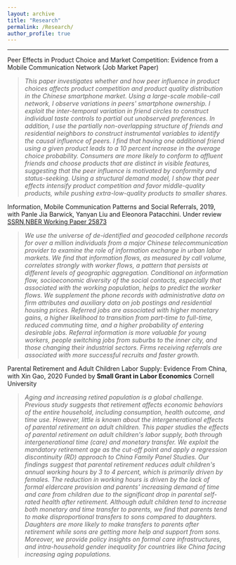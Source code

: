 ```yaml
---
layout: archive
title: "Research"
permalink: /Research/
author_profile: true
---
```

-----------
Peer Effects in Product Choice and Market Competition: Evidence from a Mobile Communication Network (Job Market Paper)
<blockquote>
<em>This paper investigates whether and how peer influence in product choices affects product competition and product quality distribution in the Chinese smartphone market. Using a large-scale mobile-call network, I observe variations in peers' smartphone ownership. I exploit the inter-temporal variation in friend circles to construct individual taste controls to partial out unobserved preferences. In addition, I use the partially non-overlapping structure of friends and residential neighbors to construct instrumental variables to identify the causal influence of peers. I find that having one additional friend using a given product leads to a 10 percent increase in the average choice probability. Consumers are more likely to conform to affluent friends and choose products that are distinct in visible features, suggesting that the peer influence is motivated by conformity and status-seeking.  Using a structural demand model, I show that peer effects intensify product competition and favor middle-quality products, while pushing extra-low-quality products to smaller shares.</em>
</blockquote>


Information, Mobile Communication Patterns and Social Referrals, 2019, with Panle Jia Barwick, Yanyan Liu and Eleonora Patacchini. Under review
[SSRN](https://ssrn.com/abstract=3395633),[NBER Working Paper 25873](https://www.nber.org/papers/w25873)





<blockquote>
<em>We use the universe of de-identified and geocoded cellphone records for over a million individuals from a major Chinese telecommunication provider to examine the role of information exchange in urban labor markets. We find that information flows, as measured by call volume, correlates strongly with worker flows, a pattern that persists at different levels of geographic aggregation. Conditional on information flow, socioeconomic diversity of the social contacts, especially that associated with the working population, helps to predict the worker flows. We supplement the phone records with administrative data on firm attributes and auxiliary data on job postings and residential housing prices. Referred jobs are associated with higher monetary gains, a higher likelihood to transition from part-time to full-time, reduced commuting time, and a higher probability of entering desirable jobs.
Referral information is more valuable for young workers, people switching jobs from suburbs to the inner city, and those changing their industrial sectors. Firms receiving referrals are associated with more successful recruits and faster growth.</em>
</blockquote>


Parental Retirement and Adult Children Labor Supply: Evidence From China, with Xin Gao, 2020
Funded by <strong>Small Grant in Labor Economics</strong> Cornell University

<blockquote>
<em>Aging and increasing retired population is a global challenge. Previous study suggests that retirement affects economic behaviors of the entire household, including consumption, health outcome, and time use. However, little is known about the intergenerational effects of parental retirement on adult children. This paper studies the effects of parental retirement on adult children's labor supply, both through intergenerational time (care) and monetary transfer. We exploit the mandatory retirement age as the cut-off point and apply a regression discontinuity (RD) approach to China Family Panel Studies. Our findings suggest that parental retirement reduces adult children's annual working hours by 3 to 4 percent, which is primarily driven by females. The reduction in working hours is driven by the lack of formal eldercare provision and parents' increasing demand of time and care from children due to the significant drop in parental self-rated health after retirement. Although adult children tend to increase both monetary and time transfer to parents, we find that parents tend to make disproportional transfers to sons compared to daughters. Daughters are more likely to make transfers to parents after retirement while sons are getting more help and support from sons. Moreover, we provide policy insights on formal care infrastructures, and intra-household gender inequality for countries like China facing increasing aging populations.</em>
</blockquote>
